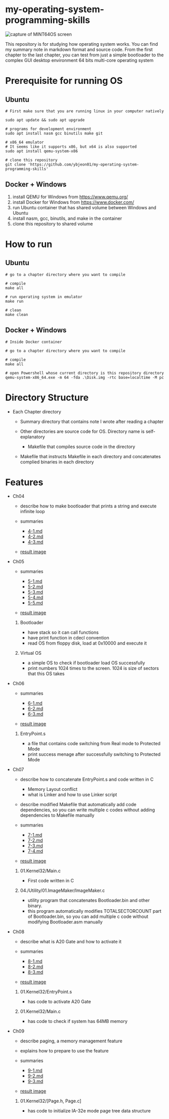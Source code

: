 # my-operating-system-programming-skills

![capture of MINT64OS screen](Ch9/summary/assets/result.PNG)


This repository is for studying how operating system works. You can find my summary note in markdown format and source code. From the first chapter to the last chapter, you can test
from just a simple bootloader to the complex GUI desktop environment 64 bits multi-core
operating system

# Prerequisite for running OS

## Ubuntu

    # First make sure that you are running linux in your computer natively

    sudo apt update && sudo apt upgrade
    
    # programs for development environment
    sudo apt install nasm gcc binutils make git

    # x86_64 emulator
    # It seems like it supports x86, but x64 is also supported
    sudo apt install qemu-system-x86

    # clone this repository
    git clone 'https://github.com/ybjeon01/my-operating-system-programming-skills'


## Docker + Windows

1. install QEMU for Windows from https://www.qemu.org/
2. install Docker for Windows from https://www.docker.com/
3. run Ubuntu container that has shared volume between Windows and Ubuntu
4. install nasm, gcc, binutils, and make in the container
5. clone this repository to shared volume

# How to run

## Ubuntu

    # go to a chapter directory where you want to compile
    
    # compile
    make all

    # run operating system in emulator
    make run

    # clean
    make clean
    
## Docker + Windows

    # Inside Docker container

    # go to a chapter directory where you want to compile
    
    # compile
    make all

    # open Powershell whose current directory is this repository directory
    qemu-system-x86_64.exe -m 64 -fda .\Disk.img -rtc base=localtime -M pc



# Directory Structure

* Each Chapter directory

    * Summary directory that contains note I wrote after reading a chapter
    
    * Other directories are source code for OS. Directory name is self-explanatory

        * Makefile that compiles source code in the directory

    * Makefile that instructs Makefile in each directory and concatenates
    complied binaries in each directory


# Features

* Ch04

    * describe how to make bootloader that prints a string and execute infinite
    loop

    * summaries
    
        * [4-1.md](Ch4/summary/4-1.md)
        * [4-2.md](Ch4/summary/4-2.md)
        * [4-3.md](Ch4/summary/4-3.md)

    * [result image](Ch4/summary/assets/result.PNG)

* Ch05

    * summaries
    
        * [5-1.md](Ch5/summary/5-1.md)
        * [5-2.md](Ch5/summary/5-2.md)
        * [5-3.md](Ch5/summary/5-3.md)
        * [5-4.md](Ch5/summary/5-4.md)
        * [5-5.md](Ch5/summary/5-5.md)

    * [result image](Ch5/summary/assets/result.PNG)

    1. Bootloader 

        * have stack so it can call functions
        * have print function in cdecl convention
        * read OS from floppy disk, load at 0x10000 and execute it
    
    2. Virtual OS

        * a simple OS to check if bootloader load OS successfully
        * print numbers 1024 times to the screen. 1024 is size of sectors that
        this OS takes

* Ch06

    * summaries
    
        * [6-1.md](Ch6/summary/6-1.md)
        * [6-2.md](Ch6/summary/6-2.md)
        * [6-3.md](Ch6/summary/6-3.md)

    * [result image](Ch6/summary/assets/result.PNG)

    1. EntryPoint.s

        * a file that contains code switching from Real mode to Protected Mode
        * print success menage after successfully switching to Protected Mode

* Ch07

    * describe how to concatenate EntryPoint.s and code written in C

        * Memory Layout conflict
        * what is Linker and how to use Linker script

    * describe modified Makefile that automatically add code dependencies,
    so you can write multiple c codes without adding dependencies to Makefile
    manually

    * summaries

        * [7-1.md](Ch7/summary/7-1.md)
        * [7-2.md](Ch7/summary/7-2.md)
        * [7-3.md](Ch7/summary/7-3.md)
        * [7-4.md](Ch7/summary/7-4.md)

    * [result image](Ch7/summary/assets/result.PNG)

    1. 01.Kernel32/Main.c

        * First code written in C

    2. 04./Utility/01.ImageMaker/ImageMaker.c

        * utility program that concatenates Bootloader.bin and other binary.
        * this program automatically modifies TOTALSECTORCOUNT part of
        Bootloader.bin, so you can add multiple c code without modifying
        Bootloader.asm manually

* Ch08

    * describe what is A20 Gate and how to activate it
    
    * summaries

        * [8-1.md](Ch8/summary/8-1.md)
        * [8-2.md](Ch8/summary/8-2.md)
        * [8-3.md](Ch8/summary/8-3.md)

    * [result image](Ch8/summary/assets/result.PNG)

    1. 01.Kernel32/EntryPoint.s

        * has code to activate A20 Gate

    2. 01.Kernel32/Main.c

        * has code to check if system has 64MB memory

* Ch09

    * describe paging, a memory management feature
    * explains how to prepare to use the feature
    
    * summaries

        * [9-1.md](Ch9/summary/9-1.md)
        * [9-2.md](Ch9/summary/9-2.md)
        * [9-3.md](Ch9/summary/9-3.md)

    * [result image](Ch9/summary/assets/result.PNG)

    1. 01.Kernel32/[Page.h, Page.c]

        * has code to initialize IA-32e mode page tree data structure